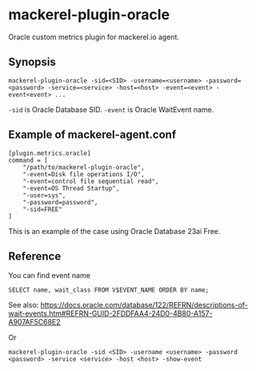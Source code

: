 mackerel-plugin-oracle
======================

Oracle custom metrics plugin for mackerel.io agent.

## Synopsis

```shell
mackerel-plugin-oracle -sid=<SID> -username=<username> -password=<password> -service=<service> -host=<host> -event=<event> -event<event> ...
```

`-sid` is Oracle Database SID.
`-event` is Oracle WaitEvent name.

## Example of mackerel-agent.conf

```
[plugin.metrics.oracle]
command = [
	"/path/to/mackerel-plugin-oracle",
	"-event=Disk file operations I/O",
	"-event=control file sequential read",
	"-event=OS Thread Startup",
	"-user=sys",
	"-password=password",
	"-sid=FREE"
]
```

This is an example of the case using Oracle Database 23ai Free.

## Reference

You can find event name 

```
SELECT name, wait_class FROM V$EVENT_NAME ORDER BY name;
```

See also: <https://docs.oracle.com/database/122/REFRN/descriptions-of-wait-events.htm#REFRN-GUID-2FDDFAA4-24D0-4B80-A157-A907AF5C68E2>

Or

```
mackerel-plugin-oracle -sid <SID> -username <username> -password <password> -service <service> -host <host> -show-event
```
